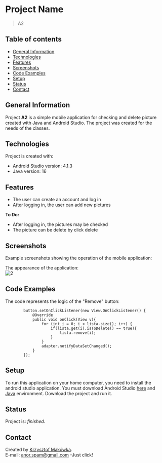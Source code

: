 # Project Name
> A2

## Table of contents
* [General Information](#general-information)
* [Technologies](#technologies)
* [Features](#features)
* [Screenshots](#screenshots)
* [Code Examples](#code-examples)
* [Setup](#setup)
* [Status](#status)
* [Contact](#contact)

## General Information
Project **A2** is a simple mobile application for checking and delete picture created with Java and Android Studio.
The project was created for the needs of the classes.

## Technologies
Project is created with:
- Android Studio version: 4.1.3
- Java version: 16

## Features
- The user can create an account and log in
- After logging in, the user can add new pictures 

**To Do:**
- After logging in, the pictures may be checked
- The picture can be delete by click delete


## Screenshots
Example screenshots showing the operation of the mobile application:

The appearance of the application:<br>
![2](https://user-images.githubusercontent.com/84870985/119719752-7644dc80-be69-11eb-8036-d8145b221b96.png)



## Code Examples
The code represents the logic of the "Remove" button:
```
        button.setOnClickListener(new View.OnClickListener() {
            @Override
            public void onClick(View v){
                for (int i = 0; i < lista.size(); i++) {
                    if(lista.get(i).isToDelete() == true){
                        lista.remove(i);
                    }
                }
                adapter.notifyDataSetChanged();
            }
        });

```

## Setup
To run this application on your home computer, you need to install the android studio application. 
You must download Android Studio [here](https://developer.android.com/studio) and [Java](https://www.oracle.com/pl/java/technologies/javase-jdk11-downloads.html) environment.
Download the project and run it.


## Status
Project is:  _finished_.

## Contact
Created by [Krzysztof Makówka](https://github.com/KrzyMK).
<br>E-mail: anor.spam@gmail.com -Just click!
